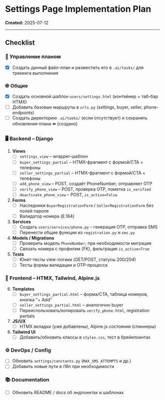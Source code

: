 # Settings Page Implementation Plan

**Created:** 2025-07-12

---

## Checklist

### 📁 Управление планом
- [x] Создать данный файл-план и разместить его в `.ai/tasks/` для трекинга выполнения

### 🌐 Общие
- [x] Создать основной шаблон `users/settings.html` (контейнер + таб-бар HTMX)
- [ ] Добавить базовые маршруты в `urls.py` (settings, buyer, seller, phone-endpoints)
- [ ] Создать директорию `.ai/tasks/` (если отсутствует) и сохранять обновления плана ⬅️ (создано)

### 🖥️ Backend – Django
1. **Views**
   - [ ] `settings_view` – wrapper-шаблон
   - [ ] `buyer_settings_partial` – HTMX-фрагмент с формой/CTA + телефоны
   - [ ] `seller_settings_partial` – HTMX-фрагмент с формой/CTA + телефоны
   - [ ] `add_phone_view` – POST, создаёт PhoneNumber, отправляет OTP
   - [ ] `verify_phone_view` – POST, проверка OTP, пометка `is_verified`
   - [ ] `deactivate_phone_view` – POST, `is_active=False`

2. **Forms**
   - [ ] Наследники `BuyerRegistrationForm` / `SellerRegistrationForm` без полей пароля
   - [ ] Валидатор номера (E.164)

3. **Services**
   - [ ] Создать `users/services/phone.py` – генерация OTP, отправка SMS
   - [ ] Перенести общие функции из `registration.py` и `sms.py`

4. **Models / Migrations**
   - [ ] Проверить модель `PhoneNumber`; при необходимости миграция
   - [ ] Связать номера с профилем (FK), фильтрация `is_active=True`

5. **Tests**
   - [ ] Юнит-тесты view-логики (GET/POST, статусы 200/204)
   - [ ] Тесты формы валидации и OTP-процесса

### 🎨 Frontend – HTMX, Tailwind, Alpine.js
6. **Templates**
   - [ ] `buyer_settings_partial.html` – форма/CTA, таблица номеров, кнопка "+ Add"
   - [ ] `seller_settings_partial.html` – аналогично buyer
   - [ ] Переиспользовать/копировать `verify_phone.html`, registration partials

7. **JS/UX**
   - [ ] HTMX вкладки (уже добавлены), Alpine.js состояния (спиннеры)

8. **Tailwind UI**
   - [ ] Добавить/обновить классы в `styles.css`, тест в брейкпоинтах

### ⚙️ DevOps / Config
- [ ] Обновить `settings/constants.py` (`MAX_SMS_ATTEMPTS` и др.)
- [ ] Добавить новые пути в i18n при необходимости

### 📚 Documentation
- [ ] Обновить README / docs об эндпоинтах и шаблонах 